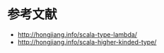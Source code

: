# 参考文献

* http://hongjiang.info/scala-type-lambda/
* http://hongjiang.info/scala-higher-kinded-type/
